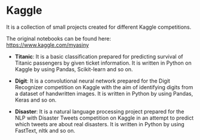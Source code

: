 # Kaggle
It is a collection of small projects created for different Kaggle competitions.

The original notebooks can be found here: https://www.kaggle.com/myasiny

- **Titanic**: It is a basic classification prepared for predicting survival of Titanic passengers by given ticket information. It is written in Python on Kaggle by using Pandas, Scikit-learn and so on.

- **Digit**: It is a convolutional neural network prepared for the Digit Recognizer competition on Kaggle with the aim of identifying digits from a dataset of handwritten images. It is written in Python by using Pandas, Keras and so on.

- **Disaster**: It is a natural language processing project prepared for the NLP with Disaster Tweets competition on Kaggle in an attempt to predict which tweets are about real disasters. It is written in Python by using FastText, nltk and so on.

